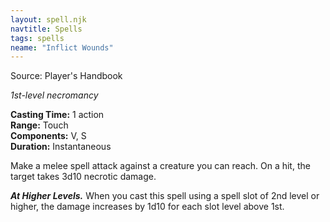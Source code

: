 ```yaml
---
layout: spell.njk
navtitle: Spells
tags: spells
neame: "Inflict Wounds"
---
```

Source: Player's Handbook

_1st-level necromancy_

**Casting Time:** 1 action  
**Range:** Touch  
**Components:** V, S  
**Duration:** Instantaneous

Make a melee spell attack against a creature you can reach. On a hit, the target takes 3d10 necrotic damage.

**_At Higher Levels._** When you cast this spell using a spell slot of 2nd level or higher, the damage increases by 1d10 for each slot level above 1st.
